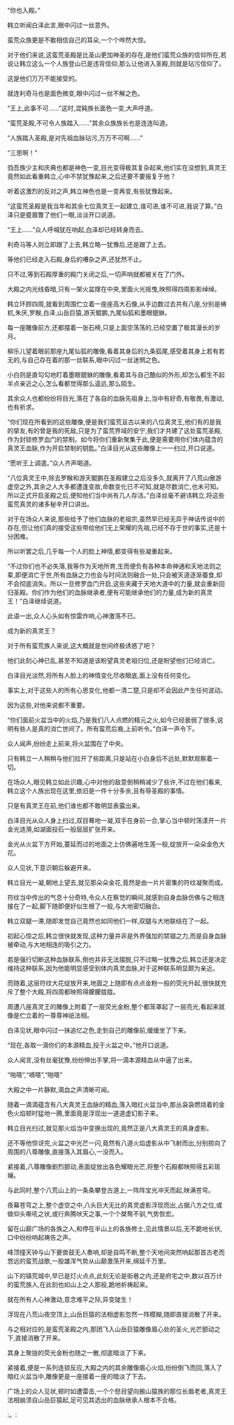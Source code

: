 
“你也入殿。”

韩立听闻白泽此言,眼中闪过一丝意外。

蛮荒众族更是不敢相信自己的耳朵,一个个哗然大惊。

对于他们来说,这蛮荒圣殿是比圣山更加神圣的存在,是他们蛮荒众族的信仰所在,若说让韩立这么一个人族登山已是违背信仰,那么让他进入圣殿,则就是玷污信仰了。

这是他们万万不能接受的。

就连利奇马也是面色微变,眼中闪过一丝不解之色。

“王上,此事不可……”这时,混豘族长面色一变,大声呼道。

“蛮荒圣殿,不可令人族踏入……”其余众族族长也是连连叫道。

“人族踏入圣殿,是对先祖血脉玷污,万万不可啊……”

“三思啊！”

驺吾族少主和庆典也都是神色一变,目光变得极其复杂起来,他们实在没想到,真灵王竟然如此看重韩立,心中不禁犹豫起来,之后还要不要报复于他？

听着这激烈的反对之声,韩立神色也是一变再变,有些犹豫起来。

“这蛮荒圣殿是我当年和其余七位真灵王一起建立,谁可进,谁不可进,我说了算。”白泽只是蹙眉瞥了他们一眼,淡淡开口说道。

“王上……”众人呼喊犹在响起,白泽却已经转身而去。

利奇马等人则立即跟了上去,韩立略一犹豫后,还是跟了上去。

等他们已经走入石殿,身后的嘈杂之声,还犹然不止。

只不过,等到石殿厚重的殿门关闭之后,一切声响就都被关在了门外。

大殿之内光线昏暗,只有一架火盆撑在中央,里面火光摇曳,映照得四周影影绰绰。

韩立环顾四周,就看到周围伫立着一座座高大石像,从手边数过去共有八座,分别是梼杌,朱厌,罗睺,白泽,山岳巨猿,游天鲲鹏,九尾仙狐和墨眼貔貅。

每一座雕像前方,还都摆着一张石椅,只是上面空荡荡的,已经空置了极其漫长的岁月。

柳乐儿望着眼前那座九尾仙狐的雕像,看着其身后的九条狐尾,感受着其身上若有若无的,与自己存在着的那一丝联系,眼中闪过一丝迷惘之色。

小白则是直勾勾地盯着墨眼貔貅的雕像,看着其与自己酷似的外形,却怎么都生不起半点亲近之心,怎么看都觉得那么遥远,那么陌生。

其余众人也都纷纷将目光,落在了各自的血脉先祖身上,当中有好奇,有敬畏,有激动,也有祈求。

“你们现在所看到的这些雕像,便是我们蛮荒亘古以来的八位真灵王,他们有的是我的挚友,有的曾是我的死敌,只是为了蛮荒界域的安宁,我们才共建了这处蛮荒圣殿,作为封锁修罗血门的禁制。如今将你们重新聚集于此,便是需要用你们体内蕴含的真灵王血脉,作为开启禁制的钥匙。”白泽目光从这些雕像上一一扫过,开口说道。

“愿听王上调遣。”众人齐声喝道。

“八位真灵王中,除去罗睺和游天鲲鹏在圣殿建立之后没多久,就离开了八荒山傲游虚空之外,其余之人大多都遭逢变故,命数变化已不可知,就是尽数消亡,也未可知。所以正式开启圣殿之后,便知他们当中尚有几人存活。”白泽丝毫不避讳韩立,将这些蛮荒真灵的诸多秘辛开口讲出。

对于在场众人来说,那些给予了他们血脉的老祖宗,虽然早已经无异于神话传说中的存在,但让他们真的接受这些带给他们无上荣耀的先祖,已经不存于世的事实,还是十分困难。

所以听罢之后,几乎每一个人的脸上神情,都变得有些凝重起来。

“不过你们也不必失落,我等作为天地所育,生而便负有各种本命神通和天地法则之辈,即便消亡于世,所有血脉之力也会与时间法则融合一处,只会被天道逐渐蚕食,却不会彻底消失。所以一旦修罗血门开启,这些夹藏于天地大道中的力量,就会重新回归圣殿。你们作为他们的血脉继承者,便有可能继承他们的力量,成为新的真灵王！”白泽继续说道。

此语一出,众人心头如有惊雷炸响,心神激荡不已。

成为新的真灵王？

对于所有蛮荒族人来说,这大概就是世间终极诱惑了吧？

他们此刻心神已乱,甚至不知道是该盼望真灵老祖归位,还是盼望他们已经消亡。

白泽目光淡然,将所有人脸上的神情变化尽收眼底,面上没有任何变化。

事实上,对于这些人的所有心思变化,他都一清二楚,只是却不会因此产生任何波动。

因为这些,对他来说都不重要。

“你们面前火盆当中的火焰,乃是我们八人点燃的精元之火,如今已经衰弱了很多,说明有些人是真的消亡世间了。所有蛮荒后裔,上前听令。”白泽一声令下。

众人闻声,纷纷走上前来,将火盆围在了中央。

只有韩立一人稍稍与他们拉开了些距离,只是站在小白身后不远处,默默观察着一切。

在场众人,眼见韩立如此识趣,心中对他的敌意倒稍稍减少了些许,不过在他们看来,韩立这个人族出现在这里,依旧是一件十分多余,且有辱圣殿的事情。

只是有真灵王在前,他们谁也都不敢明显表露出来。

白泽目光从众人身上扫过,双目蓦地一凝,双手在身前一合,掌心当中顿时荡漾开一片金光涟漪,如湖面投石一般层层扩张开来。

金光从火盆下方开始,蔓延而过的地面之上仿佛遍地生莲一般,绽放开一朵朵金色大花。

众人见状,下意识朝后躲避开来。

韩立目光一凝,朝地上望去,就见那朵朵金花,竟然是由一片片密集的符纹凝聚而成。

符纹当中传出的气息十分奇特,令众人在察觉的瞬间,就感到自身血脉仿佛与之相连接在了一起,脚下随即便好似生根了一般,与大地密切融合。

韩立双腿一滞,随即发觉自己竟然也如同他们一样,双腿与大地联结在了一起。

初起心惊之后,韩立很快就发现,这种力量并非是外界强加的禁锢之力,而是自身血脉被牵动,与大地相连的吸引之力。

若是强行切断这种血脉联系,倒也并非无法摆脱,只不过略一犹豫之后,韩立还是决定维持这种联系,因为他能明显感受到体内真灵血脉,对于这种联系明显颇为亲近。

而随着,这层符纹大花绽放开来,地面之上随即有点点金粉一般的荧光升起,很快就充斥了整个大殿,将四周都映照得朦朦胧胧。

周遭八座真灵王的雕像上附着了一层荧光金粉,整个都笼罩起了一层亮光,看起来就像是伫立着的一尊尊神祇法相。

白泽见状,眼中闪过一抹追忆之色,走到自己的雕像前,缓缓坐了下来。

“现在,各取一滴你们的本源精血,投于火盆之中。”他开口说道。

众人闻言,没有丝毫犹豫,纷纷伸出手掌,将一滴本源精血从中逼了出来。

“啪嗒”,“嘀嗒”,“啪嗒”

大殿之中一片静默,滴血之声清晰可闻。

随着一滴滴蕴含有八大真灵王血脉的精血,落入暗红火盆当中,那丛袅袅燃烧着的金色火焰顿时猛地一腾,里面竟是浮现出一道道虚幻影子来。

韩立目光扫过,就见那火焰当中变换出现的,竟然正是八大真灵王的真身虚影。

还不等他惊讶完,火盆之中光芒一闪,竟然有八道火焰虚影从中飞射而出,分别掠向了周围的八尊雕像,直接落入其眉心,一没而入。

紧接着,八尊雕像剧烈颤动,表面绽放出各色耀眼光芒,将整个石殿都映照得五彩斑斓。

与此同时,整个八荒山上的一条条攀登古道上,一阵阵宝光冲天而起,映满苍穹。

夜幕苍穹之上,整个虚空之中,八头巨大无比的真灵虚影浮现而出,占据八方之位,或做仰头嘶吼之状,或行奔腾吠天之事,一个个桀骜不驯,气势恢宏。

留在山巅广场的各族之人,和停在半山上的各族修士,见此情景以后,无不跪地长伏,口中纷纷响起祷告之声。

峰顶撞天钟与山下夔兽鼓无人奏响,却是自鸣不断,整个天地间突然响起那首古老而悠远的蛮荒战歌,一股雄浑气势从山巅激荡开来,绵延千万里。

山下的镇荒城中,早已是灯火点点,此刻无论是街巷之内,还是府宅之中,数以百万计的蛮荒族人,在此刻也如山上之人那般,跪地祈祷起来。

就在所有人心神激动,意念难平之际,异变陡生！

浮现在八荒山夜空顶上,山岳巨猿的法相虚影忽然一阵模糊,随即直接消散了开来。

与之相对应的,是蛮荒圣殿之内,那团飞入山岳巨猿雕像眉心处的圣火,光芒颤动之下,直接消散了开来。

其身上聚拢的荧光金粉也随之一散,彻底暗淡了下来。

紧接着,便是一系列连锁反应,大殿之内的其余雕像眉心火焰,纷纷倒飞而回,落入了暗红火盆当中,雕像更是一座接着一座的暗淡了下去。

广场上的众人见状,顿时如遭雷击,一个个怒目望向搬山猿族的那位长眉老者,真灵王法相崩溃自山岳巨猿起,足可见其选出的血脉继承人根本不合格。

:。: